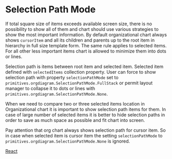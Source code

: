 # Selection Path Mode
If total square size of items exceeds available screen size, there is no possibility to show all of them and chart should use various strategies to show the most important information. By default organizational chart always shows `cursorItem` and all its children and parents up to the root item in hierarchy in full size template form. The same rule applies to selected items. For all other less important items chart is allowed to minimize them into dots or lines.

Selection path is items between root item and selected item. Selected item defined with `selectedItems` collection property. User can force to show selection path with property `selectionPathMode` set to `primitives.orgdiagram.SelectionPathMode.FullStack` or permit layout manager to collapse it to dots or lines with `primitives.orgdiagram.SelectionPathMode.None`.

When we need to compare two or three selected items location in Organizational chart it is important to show selection path items for them. In case of large number of selected items it is better to hide selection paths in order to save as much space as possible and fit chart into screen.

Pay attention that org chart always shows selection path for cursor item. So in case when selected item is cursor item  the setting `selectionPathMode` to `primitives.orgdiagram.SelectionPathMode.None` is ignored.

[React](../src/Samples/SelectionPathMode.js)
